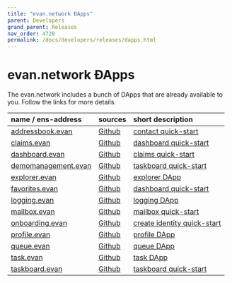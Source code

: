 ```yaml
---
title: "evan.network ÐApps"
parent: Developers
grand_parent: Releases
nav_order: 4720
permalink: /docs/developers/releases/dapps.html
---
```


# evan.network ÐApps

The evan.network includes a bunch of DApps that are already available to you. Follow the links for
more details.

| name / ens-address                                                                    | sources                                                                                  | short description                                                        |
|:--------------------------------------------------------------------------------------|:-----------------------------------------------------------------------------------------|:-------------------------------------------------------------------------|
| [addressbook.evan](https://dashboard.evan.network/#/dashboard.evan/addressbook.evan)  | [Github](https://github.com/evannetwork/ui-core-dapps/tree/master/dapps/addressbook)     | [contact quick-start](/docs/first_steps/contacts.html)                |
| [claims.evan](https://dashboard.evan.network/#/claims.evan)                           | [Github](https://github.com/evannetwork/ui-core-dapps/tree/master/dapps/claims)          | [dashboard quick-start](/docs/first_steps/verification.html)          |
| [dashboard.evan](https://dashboard.evan.network/#/dashboard.evan)                     | [Github](https://github.com/evannetwork/ui-core-dapps/tree/master/dapps/dashboard)       | [claims quick-start](/docs/first_steps/dashboard.html)                |
| [demomanagement.evan](https://dashboard.evan.network/#/demomanagement.evan)           | [Github](https://github.com/evannetwork/ui-core-dapps/tree/master/dapps/demo-management) | [taskboard quick-start](/docs/developers/ui/dapps/demo-management.html)        |
| [explorer.evan](https://dashboard.evan.network/#/explorer.evan)                       | [Github](https://github.com/evannetwork/ui-core-dapps/tree/master/dapps/explorer)        | [explorer DApp](/docs/developers/ui/dapps/explorer.html)                       |
| [favorites.evan](https://dashboard.evan.network/#/dashboard.evan/favorites.evan)      | [Github](https://github.com/evannetwork/ui-core-dapps/tree/master/dapps/favorites)       | [dashboard quick-start](/docs/first_steps/dashboard.html)             |
| [logging.evan](https://dashboard.evan.network/#/dashboard.evan/logging.evan)          | [Github](https://github.com/evannetwork/ui-core-dapps/tree/master/dapps/logging)         | [logging DApp](/docs/developers/ui/dapps/logging.html)                         |
| [mailbox.evan](https://dashboard.evan.network/#/dashboard.evan/mailbox.evan)          | [Github](https://github.com/evannetwork/ui-core-dapps/tree/master/dapps/mailbox)         | [mailbox quick-start](/docs/first_steps/onchain.html)                 |
| [onboarding.evan](https://dashboard.evan.network/#/onboarding.evan)                   | [Github](https://github.com/evannetwork/ui-core-dapps/tree/master/dapps/onboarding)      | [create identity quick-start](/docs/first_steps/create-identity.html) |
| [profile.evan](https://dashboard.evan.network/#/dashboard.evan/profile.evan)          | [Github](https://github.com/evannetwork/ui-core-dapps/tree/master/dapps/profile)         | [profile DApp](/docs/developers/ui/dapps/profile.html)                         |
| [queue.evan](https://dashboard.evan.network/#/dashboard.evan/queue.evan)              | [Github](https://github.com/evannetwork/ui-core-dapps/tree/master/dapps/queue)           | [queue DApp](/docs/developers/ui/dapps/queue.html)                             |
| [task.evan](https://dashboard.evan.network/#/dashboard.evan/taskboard.evan/task.evan) | [Github](https://github.com/evannetwork/ui-core-dapps/tree/master/dapps/task)            | [task DApp](/docs/first_steps/taskboard.html)                         |
| [taskboard.evan](https://dashboard.evan.network/#/dashboard.evan/taskboard.evan)      | [Github](https://github.com/evannetwork/ui-core-dapps/tree/master/dapps/taskboard)       | [taskboard quick-start](/docs/first_steps/taskboard.html)             |

